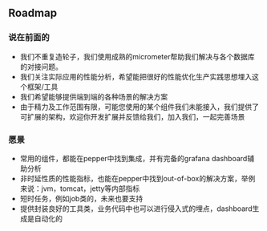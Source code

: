 ## Roadmap
### 说在前面的
- 我们不重复造轮子，我们使用成熟的micrometer帮助我们解决与各个数据库的对接问题。
- 我们关注实际应用的性能分析，希望能把很好的性能优化生产实践思想埋入这个框架/工具
- 我们希望能够提供端到端的各种场景的解决方案
- 由于精力及工作范围有限，可能您使用的某个组件我们未能接入，我们提供了可扩展的架构，欢迎你开发扩展并反馈给我们，加入我们，一起完善场景
### 愿景
- 常用的组件，都能在pepper中找到集成，并有完备的grafana dashboard辅助分析
- 非时延性质的性能指标，也能在pepper中找到out-of-box的解决方案，举例来说：jvm，tomcat，jetty等内部指标
- 短时任务，例如job类的，未来也要支持
- 提供封装良好的工具类，业务代码中也可以进行侵入式的埋点，dashboard生成是自动化的


